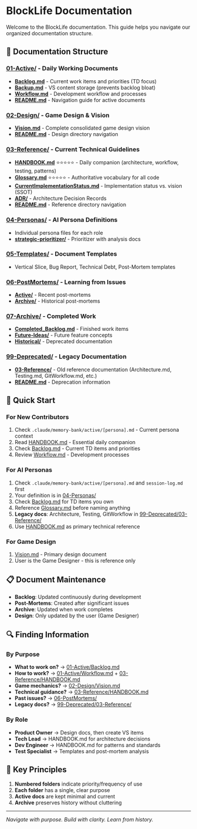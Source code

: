 # BlockLife Documentation

Welcome to the BlockLife documentation. This guide helps you navigate our organized documentation structure.

## 📂 Documentation Structure

### [01-Active/](01-Active/) - Daily Working Documents
- **[Backlog.md](01-Active/Backlog.md)** - Current work items and priorities (TD focus)
- **[Backup.md](01-Active/Backup.md)** - VS content storage (prevents backlog bloat)
- **[Workflow.md](01-Active/Workflow.md)** - Development workflow and processes
- **[README.md](01-Active/README.md)** - Navigation guide for active documents

### [02-Design/](02-Design/) - Game Design & Vision
- **[Vision.md](02-Design/Vision.md)** - Complete consolidated game design vision
- **[README.md](02-Design/README.md)** - Design directory navigation

### [03-Reference/](03-Reference/) - Current Technical Guidelines
- **[HANDBOOK.md](03-Reference/HANDBOOK.md)** ⭐⭐⭐⭐⭐ - Daily companion (architecture, workflow, testing, patterns)
- **[Glossary.md](03-Reference/Glossary.md)** ⭐⭐⭐⭐⭐ - Authoritative vocabulary for all code
- **[CurrentImplementationStatus.md](01-Active/CurrentImplementationStatus.md)** - Implementation status vs. vision (SSOT)
- **[ADR/](03-Reference/ADR/)** - Architecture Decision Records
- **[README.md](03-Reference/README.md)** - Reference directory navigation

### [04-Personas/](04-Personas/) - AI Persona Definitions
- Individual persona files for each role
- **[strategic-prioritizer/](04-Personas/strategic-prioritizer/)** - Prioritizer with analysis docs

### [05-Templates/](05-Templates/) - Document Templates
- Vertical Slice, Bug Report, Technical Debt, Post-Mortem templates

### [06-PostMortems/](06-PostMortems/) - Learning from Issues
- **[Active/](06-PostMortems/Active/)** - Recent post-mortems
- **[Archive/](06-PostMortems/Archive/)** - Historical post-mortems

### [07-Archive/](07-Archive/) - Completed Work
- **[Completed_Backlog.md](07-Archive/Completed_Backlog.md)** - Finished work items
- **[Future-Ideas/](07-Archive/Future-Ideas/)** - Future feature concepts
- **[Historical/](07-Archive/Historical/)** - Deprecated documentation

### [99-Deprecated/](99-Deprecated/) - Legacy Documentation
- **[03-Reference/](99-Deprecated/03-Reference/)** - Old reference documentation (Architecture.md, Testing.md, GitWorkflow.md, etc.)
- **[README.md](99-Deprecated/README.md)** - Deprecation information

## 🚀 Quick Start

### For New Contributors
1. Check `.claude/memory-bank/active/[persona].md` - Current persona context
2. Read [HANDBOOK.md](03-Reference/HANDBOOK.md) - Essential daily companion
3. Check [Backlog.md](01-Active/Backlog.md) - Current TD items and priorities
4. Review [Workflow.md](01-Active/Workflow.md) - Development processes

### For AI Personas  
1. Check `.claude/memory-bank/active/[persona].md` and `session-log.md` first
2. Your definition is in [04-Personas/](04-Personas/)
3. Check [Backlog.md](01-Active/Backlog.md) for TD items you own
4. Reference [Glossary.md](03-Reference/Glossary.md) before naming anything
5. **Legacy docs**: Architecture, Testing, GitWorkflow in [99-Deprecated/03-Reference/](99-Deprecated/03-Reference/)
6. Use [HANDBOOK.md](03-Reference/HANDBOOK.md) as primary technical reference

### For Game Design
1. [Vision.md](02-Design/Vision.md) - Primary design document  
2. User is the Game Designer - this is reference only

## 📋 Document Maintenance

- **Backlog**: Updated continuously during development
- **Post-Mortems**: Created after significant issues
- **Archive**: Updated when work completes
- **Design**: Only updated by the user (Game Designer)

## 🔍 Finding Information

### By Purpose
- **What to work on?** → [01-Active/Backlog.md](01-Active/Backlog.md)
- **How to work?** → [01-Active/Workflow.md](01-Active/Workflow.md) + [03-Reference/HANDBOOK.md](03-Reference/HANDBOOK.md)
- **Game mechanics?** → [02-Design/Vision.md](02-Design/Vision.md)
- **Technical guidance?** → [03-Reference/HANDBOOK.md](03-Reference/HANDBOOK.md)
- **Past issues?** → [06-PostMortems/](06-PostMortems/)
- **Legacy docs?** → [99-Deprecated/03-Reference/](99-Deprecated/03-Reference/)

### By Role
- **Product Owner** → Design docs, then create VS items
- **Tech Lead** → HANDBOOK.md for architecture decisions  
- **Dev Engineer** → HANDBOOK.md for patterns and standards
- **Test Specialist** → Templates and post-mortem analysis

## 📝 Key Principles

1. **Numbered folders** indicate priority/frequency of use
2. **Each folder** has a single, clear purpose
3. **Active docs** are kept minimal and current
4. **Archive** preserves history without cluttering

---

*Navigate with purpose. Build with clarity. Learn from history.*